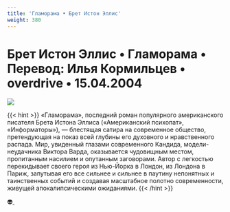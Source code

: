 ```yaml
---
title: 'Гламорама • Брет Истон Эллис'
weight: 380
---
```


# Брет Истон Эллис • **Гламорама** • Перевод: Илья Кормильцев • overdrive • 15.04.2004

![](/img/grama.gif)

{{< hint >}}
«Гламорама», последний роман популярного американского писателя Брета Истона Эллиса («Американский психопат», «Информаторы»), — блестящая сатира на современное общество, претендующая на показ всей глубины его духовного и нравственного распада. Мир, увиденный глазами современного Кандида, модели-неудачника Виктора Варда, оказывается чудовищным местом, пропитанным насилием и опутанным заговорами. Автор с легкостью перекидывает своего героя из Нью-Йорка в Лондон, из Лондона в Париж, запутывая его все сильнее и сильнее в паутину непонятных и таинственных событий и создавая масштабное полотно современности, живущей апокалипсическими ожиданиями.
{{< /hint >}}

👽[ ](http://flibusta.is/b/79368)
